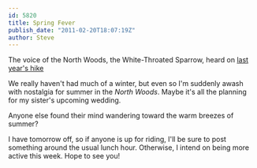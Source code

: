 ```yaml
---
id: 5820
title: Spring Fever
publish_date: "2011-02-20T18:07:19Z"
author: Steve
---
```

The voice of the North Woods, the White-Throated Sparrow, heard on [last year's hike](http://www.youtube.com/watch?v=rAhWyy7A0ls&hd=1)

We really haven't had much of a winter, but even so I'm suddenly awash with nostalgia for summer in the _North Woods_. Maybe it's all the planning for my sister's upcoming wedding.

Anyone else found their mind wandering toward the warm breezes of summer?

I have tomorrow off, so if anyone is up for riding, I'll be sure to post something around the usual lunch hour. Otherwise, I intend on being more active this week. Hope to see you!

